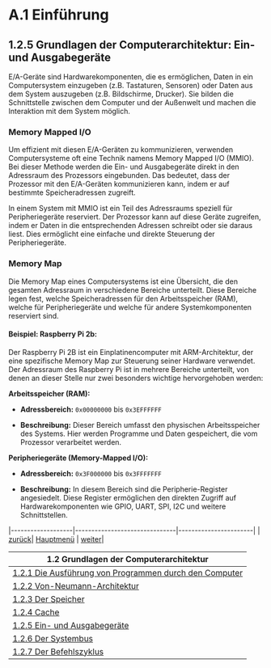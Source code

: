 # A.1 Einführung
## 1.2.5 Grundlagen der Computerarchitektur:  Ein- und Ausgabegeräte

E/A-Geräte sind Hardwarekomponenten, die es ermöglichen, Daten in ein Computersystem einzugeben (z.B. Tastaturen, Sensoren) oder Daten aus dem System auszugeben (z.B. Bildschirme, Drucker). Sie bilden die Schnittstelle zwischen dem Computer und der Außenwelt und machen die Interaktion mit dem System möglich.

### Memory Mapped I/O
Um effizient mit diesen E/A-Geräten zu kommunizieren, verwenden Computersysteme oft eine Technik namens Memory Mapped I/O (MMIO). Bei dieser Methode werden die Ein- und Ausgabegeräte direkt in den Adressraum des Prozessors eingebunden. Das bedeutet, dass der Prozessor mit den E/A-Geräten kommunizieren kann, indem er auf bestimmte Speicheradressen zugreift.

In einem System mit MMIO ist ein Teil des Adressraums speziell für Peripheriegeräte reserviert. Der Prozessor kann auf diese Geräte zugreifen, indem er Daten in die entsprechenden Adressen schreibt oder sie daraus liest. Dies ermöglicht eine einfache und direkte Steuerung der Peripheriegeräte.

### Memory Map
Die Memory Map eines Computersystems ist eine Übersicht, die den gesamten Adressraum in verschiedene Bereiche unterteilt. Diese Bereiche legen fest, welche Speicheradressen für den Arbeitsspeicher (RAM), welche für Peripheriegeräte und welche für andere Systemkomponenten reserviert sind. 

#### Beispiel: Raspberry Pi 2b:
Der Raspberry Pi 2B ist ein Einplatinencomputer mit ARM-Architektur, der eine spezifische Memory Map zur Steuerung seiner Hardware verwendet. Der Adressraum des Raspberry Pi ist in mehrere Bereiche unterteilt, von denen an dieser Stelle nur zwei besonders wichtige hervorgehoben werden:

**Arbeitsspeicher (RAM):**

- **Adressbereich:** `0x00000000` bis `0x3EFFFFFF`

- **Beschreibung:** Dieser Bereich umfasst den physischen Arbeitsspeicher des Systems. Hier werden Programme und Daten gespeichert, die vom Prozessor verarbeitet werden.

**Peripheriegeräte (Memory-Mapped I/O):**

- **Adressbereich:** `0x3F000000` bis `0x3FFFFFFF`

- **Beschreibung:** In diesem Bereich sind die Peripherie-Register angesiedelt. Diese Register ermöglichen den direkten Zugriff auf Hardwarekomponenten wie GPIO, UART, SPI, I2C und weitere Schnittstellen.


|-------------------|-------------------------------|-----------------------|
| [zurück](cache.md)| [Hauptmenü](../ueberblick.md) | [weiter](sbusintro.md)| 


| **1.2 Grundlagen der Computerarchitektur**                                                |
|-------------------------------------------------------------------------------------------|
| [1.2.1 Die Ausführung von Programmen durch den Computer](../einführungarch/cpuintro.md)   |
| [1.2.2 Von-Neumann-Architektur](../einführungarch/archintro.md)                           |
| [1.2.3 Der Speicher](../einführungarch/memintro.md)                                       |
| [1.2.4 Cache](../einführungarch/cache.md)                                    |
| [1.2.5 Ein- und Ausgabegeräte](../einführungarch/eaintro.md)                              |
| [1.2.6 Der Systembus](../einführungarch/sbusintro.md)                                     |
| [1.2.7 Der Befehlszyklus](../einführungarch/archintro_pip.md)                             |
